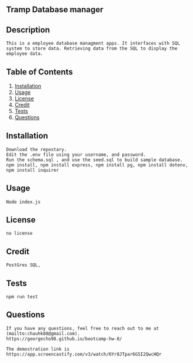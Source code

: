 ## Tramp Database manager  

## Description
    This is a employee database managment apps. It interfaces with SQL system to store data. Retrieving data from the SQL to display the employee data.

    
## Table of Contents
1. [Installation](#installation)
2. [Usage](#usage)
3. [License](#license)
4. [Credit](#credit)
5. [Tests](#tests)
6. [Questions](#questions)


## Installation 
    
    Download the repostary.
    Edit the .env file using your username, and password. 
    Run the schema.sql , and use the seed.sql to build sample database.
    npm install, npm install express, npm install pg, npm install dotenv, npm install inquirer
    
## Usage
    Node index.js

## License
    no license

## Credit
    PostGres SQL,

## Tests
    npm run test

## Questions
    
    If you have any questions, feel free to reach out to me at (mailto:chauhk88@gmail.com).
    https://georgecho98.github.io/bootcamp-hw-8/

    The demostration link is https://app.screencastify.com/v3/watch/6Yr8JTpar6G5I2QwcHQr
